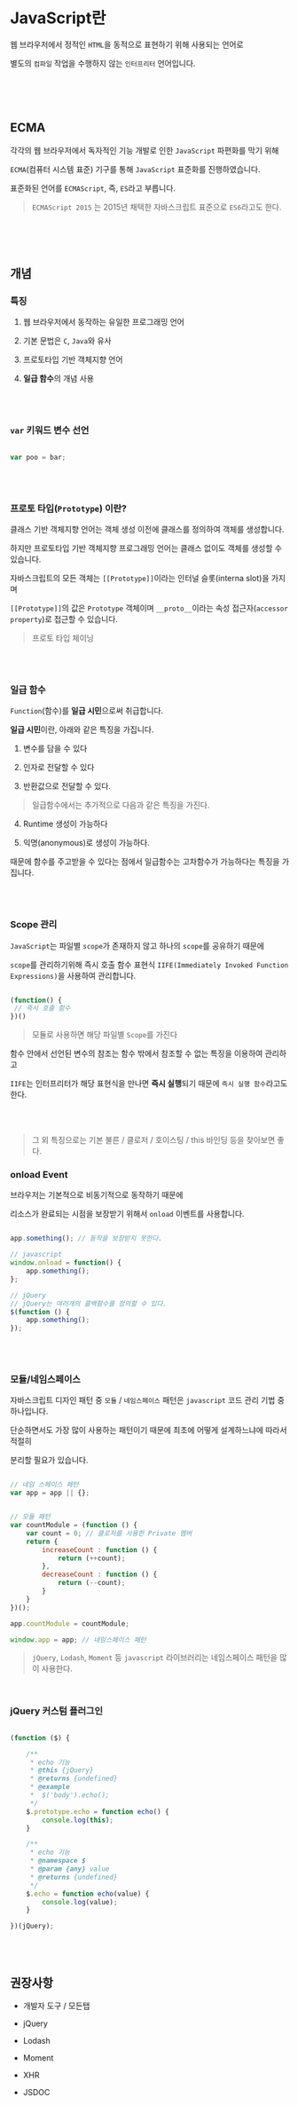# JavaScript란

웹 브라우저에서 정적인 `HTML`을 동적으로 표현하기 위해 사용되는 언어로

별도의 `컴파일` 작업을 수행하지 않는 `인터프리터` 언어입니다. 

<br/><br/><br/>
 
## ECMA

각각의 웹 브라우저에서 독자적인 기능 개발로 인한 `JavaScript` 파편화를 막기 위해

`ECMA`(컴퓨터 시스템 표준) 기구를 통해 `JavaScript` 표준화를 진행하였습니다.

표준화된 언어를 `ECMAScript`, 즉, `ES`라고 부릅니다.

> `ECMAScript 2015` 는 2015년 채택한 자바스크립트 표준으로 `ES6`라고도 한다.

<br/><br/><br/>
 

## 개념

### 특징


1. 웹 브라우저에서 동작하는 유일한 프로그래밍 언어

2. 기본 문법은 `C`, `Java`와 유사

3. 프로토타입 기반 객체지향 언어

4. **일급 함수**의 개념 사용

<br/><br/>

### `var` 키워드 변수 선언
 
```js

var poo = bar;

```
 
 <br/><br/>

### 프로토 타입(`Prototype`) 이란?

클래스 기반 객체지향 언어는 객체 생성 이전에 클래스를 정의하여 객체를 생성합니다.

하지만 프로토타입 기반 객체지향 프로그래밍 언어는 클래스 없이도 객체를 생성할 수 있습니다.

자바스크립트의 모든 객체는 `[[Prototype]]`이라는 인터널 슬롯(interna slot)을 가지며

`[[Prototype]]`의 값은 `Prototype` 객체이며 `__proto__`이라는 속성 접근자(`accessor property`)로 접근할 수 있습니다.


> 프로토 타입 체이닝

<br/><br/>

### 일급 함수

`Function`(함수)를 **일급 시민**으로써 취급합니다.

**일급 시민**이란, 아래와 같은 특징을 가집니다.

1. 변수를 담을 수 있다

2. 인자로 전달할 수 있다

3. 반환값으로 전달할 수 있다.

> 일급함수에서는 추가적으로 다음과 같은 특징을 가진다.

4. Runtime 생성이 가능하다

5. 익명(anonymous)로 생성이 가능하다.

 
때문에 함수를 주고받을 수 있다는 점에서 일급함수는 고차함수가 가능하다는 특징을 가집니다.


<br/><br/>


### Scope 관리

`JavaScript`는 파일별 `scope`가 존재하지 않고 하나의 `scope`를 공유하기 때문에

`scope`를 관리하기위해 즉시 호출 함수 표현식 `IIFE(Immediately Invoked Function Expressions)`을 사용하여 관리합니다.

```js

(function() {
 // 즉시 호출 함수
})()

```

> 모듈로 사용하면 해당 파일별 `Scope`를 가진다

함수 안에서 선언된 변수의 참조는 함수 밖에서 참조할 수 없는 특징을 이용하여 관리하고 

`IIFE`는 인터프리터가 해당 표현식을 만나면 **즉시 실행**되기 때문에 `즉시 실행 함수`라고도 한다.


<br/><br/>

> 그 외 특징으로는 기본 불른 / 클로저 / 호이스팅 / this 바인딩 등을 찾아보면 좋다.


### onload Event

브라우저는 기본적으로 비동기적으로 동작하기 때문에

리소스가 완료되는 시점을 보장받기 위해서 `onload` 이벤트를 사용합니다.



```js

app.something(); // 동작을 보장받지 못한다.

// javascript
window.onload = function() {
    app.something();
};

// jQuery
// jQuery는 여러개의 콜백함수를 정의할 수 있다.
$(function () {
    app.something();
});

```




<br/><br/>

### 모듈/네임스페이스

자바스크립트 디자인 패턴 중 `모듈` / `네임스페이스` 패턴은 `javascript` 코드 관리 기법 중 하나입니다.

단순하면서도 가장 많이 사용하는 패턴이기 때문에 최초에 어떻게 설계하느냐에 따라서 적절히

분리할 필요가 있습니다.


```js

// 네임 스페이스 페턴
var app = app || {};


// 모듈 패턴
var countModule = (function () {
    var count = 0; // 클로저를 사용한 Private 멤버
    return {
        increaseCount : function () {
            return (++count);
        },
        decreaseCount : function () {
            return (--count);
        }
    }
})();

app.countModule = countModule;

window.app = app; // 네임스페이스 패턴

```

> `jQuery`, `Lodash`, `Moment` 등 `javascript` 라이브러리는 네임스페이스 패턴을 많이 사용한다.


<br>

### jQuery 커스텀 플러그인

```js

(function ($) {

    /**
     * echo 기능
     * @this {jQuery}
     * @returns {undefined}
     * @example
     *  $('body').echo();
     */
    $.prototype.echo = function echo() {
        console.log(this);
    }

    /**
     * echo 기능
     * @namespace $
     * @param {any} value
     * @returns {undefined} 
     */
    $.echo = function echo(value) {
        console.log(value);
    }

})(jQuery);

```

<br/><br/>


## 권장사항

- 개발자 도구 / 모든탭

- jQuery

- Lodash

- Moment

- XHR

- JSDOC

